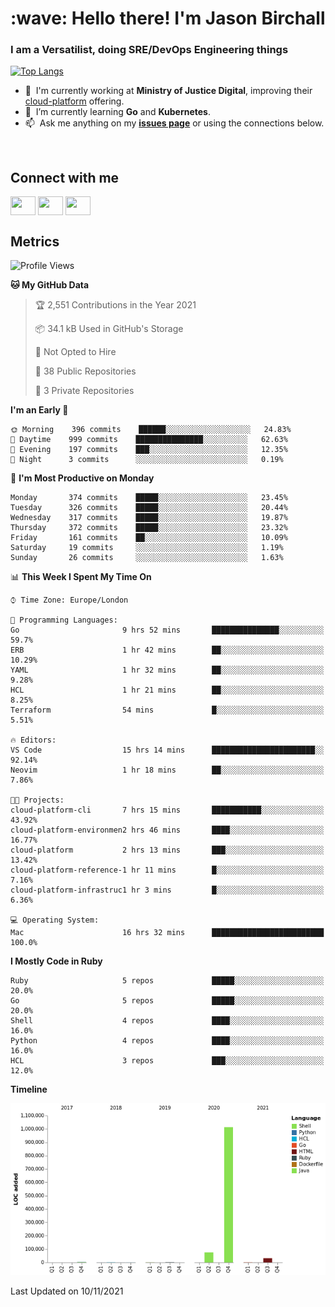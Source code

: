 <h1 align="left" id="jason-title">:wave: Hello there! I'm Jason Birchall</h1>
<h3 align="left">I am a Versatilist, doing SRE/DevOps Engineering things</h3>

[![Top Langs](https://github-readme-stats.vercel.app/api?username=jasonBirchall&show_icons=true&count_private=true&include_all_commits=true&theme=gruvbox)](https://github.com/anuraghazra/github-readme-stats)

- :office: &nbsp;I'm currently working at **Ministry of Justice Digital**, improving their [cloud-platform](https://github.com/ministryofjustice/cloud-platform) offering.
- :seedling: &nbsp;I’m currently learning **Go** and **Kubernetes**.
- :mailbox: &nbsp;Ask me anything on my **[issues page]** or using the connections below.


<br>

<h2>Connect with me</h2>
<p>
<a href="https://twitter.com/jsonBirchall" target="blank"><img align="center" src="https://cdn.jsdelivr.net/npm/simple-icons@3.0.1/icons/twitter.svg" alt="" height="30" width="40" /></a>
<a href="https://keybase.io/json0" target="blank"><img align="center" src="https://cdn.jsdelivr.net/npm/simple-icons@3.0.1/icons/keybase.svg" alt="" height="30" width="40" /></a>
<a href="https://www.reddit.com/user/kakorate" target="blank"><img align="center" src="https://cdn.jsdelivr.net/npm/simple-icons@3.0.1/icons/reddit.svg" alt="" height="30" width="40" /></a>
</p>

<h2>Metrics</h2>

<!--START_SECTION:waka-->
![Profile Views](http://img.shields.io/badge/Profile%20Views-5-blue)

**🐱 My GitHub Data** 

> 🏆 2,551 Contributions in the Year 2021
 > 
> 📦 34.1 kB Used in GitHub's Storage 
 > 
> 🚫 Not Opted to Hire
 > 
> 📜 38 Public Repositories 
 > 
> 🔑 3 Private Repositories  
 > 
**I'm an Early 🐤** 

```text
🌞 Morning    396 commits    ██████░░░░░░░░░░░░░░░░░░░   24.83% 
🌆 Daytime    999 commits    ███████████████░░░░░░░░░░   62.63% 
🌃 Evening    197 commits    ███░░░░░░░░░░░░░░░░░░░░░░   12.35% 
🌙 Night      3 commits      ░░░░░░░░░░░░░░░░░░░░░░░░░   0.19%

```
📅 **I'm Most Productive on Monday** 

```text
Monday       374 commits    █████░░░░░░░░░░░░░░░░░░░░   23.45% 
Tuesday      326 commits    █████░░░░░░░░░░░░░░░░░░░░   20.44% 
Wednesday    317 commits    █████░░░░░░░░░░░░░░░░░░░░   19.87% 
Thursday     372 commits    █████░░░░░░░░░░░░░░░░░░░░   23.32% 
Friday       161 commits    ██░░░░░░░░░░░░░░░░░░░░░░░   10.09% 
Saturday     19 commits     ░░░░░░░░░░░░░░░░░░░░░░░░░   1.19% 
Sunday       26 commits     ░░░░░░░░░░░░░░░░░░░░░░░░░   1.63%

```


📊 **This Week I Spent My Time On** 

```text
⌚︎ Time Zone: Europe/London

💬 Programming Languages: 
Go                       9 hrs 52 mins       ███████████████░░░░░░░░░░   59.7% 
ERB                      1 hr 42 mins        ██░░░░░░░░░░░░░░░░░░░░░░░   10.29% 
YAML                     1 hr 32 mins        ██░░░░░░░░░░░░░░░░░░░░░░░   9.28% 
HCL                      1 hr 21 mins        ██░░░░░░░░░░░░░░░░░░░░░░░   8.25% 
Terraform                54 mins             █░░░░░░░░░░░░░░░░░░░░░░░░   5.51%

🔥 Editors: 
VS Code                  15 hrs 14 mins      ███████████████████████░░   92.14% 
Neovim                   1 hr 18 mins        ██░░░░░░░░░░░░░░░░░░░░░░░   7.86%

🐱‍💻 Projects: 
cloud-platform-cli       7 hrs 15 mins       ███████████░░░░░░░░░░░░░░   43.92% 
cloud-platform-environmen2 hrs 46 mins       ████░░░░░░░░░░░░░░░░░░░░░   16.77% 
cloud-platform           2 hrs 13 mins       ███░░░░░░░░░░░░░░░░░░░░░░   13.42% 
cloud-platform-reference-1 hr 11 mins        █░░░░░░░░░░░░░░░░░░░░░░░░   7.16% 
cloud-platform-infrastruc1 hr 3 mins         █░░░░░░░░░░░░░░░░░░░░░░░░   6.36%

💻 Operating System: 
Mac                      16 hrs 32 mins      █████████████████████████   100.0%

```

**I Mostly Code in Ruby** 

```text
Ruby                     5 repos             █████░░░░░░░░░░░░░░░░░░░░   20.0% 
Go                       5 repos             █████░░░░░░░░░░░░░░░░░░░░   20.0% 
Shell                    4 repos             ████░░░░░░░░░░░░░░░░░░░░░   16.0% 
Python                   4 repos             ████░░░░░░░░░░░░░░░░░░░░░   16.0% 
HCL                      3 repos             ███░░░░░░░░░░░░░░░░░░░░░░   12.0%

```


**Timeline**

![Chart not found](https://raw.githubusercontent.com/jasonBirchall/jasonBirchall/main/charts/bar_graph.png) 


 Last Updated on 10/11/2021
<!--END_SECTION:waka-->

<!-- links -->

[issues page]: https://github.com/jasonBirchall/jasonBirchall/issues "jasonBirchall/issues"
